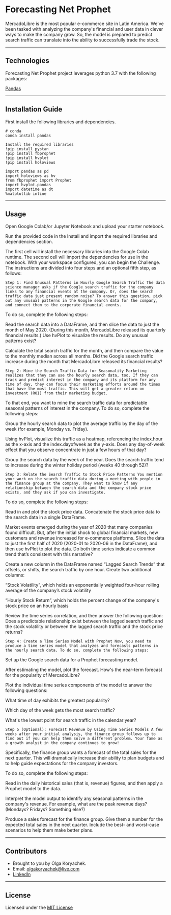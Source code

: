 # Forecasting Net Prophet
MercadoLibre is the most popular e-commerce site in Latin America. We've been tasked with analyzing the company's financial and user data in clever ways to make the company grow. So, the model is prepared to predict search traffic can translate into the ability to successfully trade the stock.


---
## Technologies

Forecasting Net Prophet project leverages python 3.7 with the following packages:

  [Pandas](https://github.com/pandas-dev/pandas "Pandas") 
  
  
 --- 
  ## Installation Guide
First install the following libraries and dependencies.

```
# conda
conda install pandas
```

```
Install the required libraries
!pip install pystan
!pip install fbprophet
!pip install hvplot
!pip install holoviews
```

```
import pandas as pd
import holoviews as hv
from fbprophet import Prophet
import hvplot.pandas
import datetime as dt
%matplotlib inline
```

---
## Usage
Open Google Colab/or Jupyter Notebook and upload your starter notebook.

Run the provided code in the Install and import the required libraries and dependencies section.

The first cell will install the necessary libraries into the Google Colab runtime. The second cell will import the dependencies for use in the notebook. With your workspace configured, you can begin the Challenge. The instructions are divided into four steps and an optional fifth step, as follows:


    Step 1: Find Unusual Patterns in Hourly Google Search Traffic The data science manager asks if the Google search traffic for the company links to any financial events at the company. Or, does the search traffic data just present random noise? To answer this question, pick out any unusual patterns in the Google search data for the company, and connect them to the corporate financial events.

To do so, complete the following steps:

Read the search data into a DataFrame, and then slice the data to just the month of May 2020. (During this month, MercadoLibre released its quarterly financial results.) Use hvPlot to visualize the results. Do any unusual patterns exist?

Calculate the total search traffic for the month, and then compare the value to the monthly median across all months. Did the Google search traffic increase during the month that MercadoLibre released its financial results?


    Step 2: Mine the Search Traffic Data for Seasonality Marketing realizes that they can use the hourly search data, too. If they can track and predict interest in the company and its platform for any time of day, they can focus their marketing efforts around the times that have the most traffic. This will get a greater return on investment (ROI) from their marketing budget.

To that end, you want to mine the search traffic data for predictable seasonal patterns of interest in the company. To do so, complete the following steps:

Group the hourly search data to plot the average traffic by the day of the week (for example, Monday vs. Friday).

Using hvPlot, visualize this traffic as a heatmap, referencing the index.hour as the x-axis and the index.dayofweek as the y-axis. Does any day-of-week effect that you observe concentrate in just a few hours of that day?

Group the search data by the week of the year. Does the search traffic tend to increase during the winter holiday period (weeks 40 through 52)?


    Step 3: Relate the Search Traffic to Stock Price Patterns You mention your work on the search traffic data during a meeting with people in the finance group at the company. They want to know if any relationship between the search data and the company stock price exists, and they ask if you can investigate.

To do so, complete the following steps:

Read in and plot the stock price data. Concatenate the stock price data to the search data in a single DataFrame.

Market events emerged during the year of 2020 that many companies found difficult. But, after the initial shock to global financial markets, new customers and revenue increased for e-commerce platforms. Slice the data to just the first half of 2020 (2020-01 to 2020-06 in the DataFrame), and then use hvPlot to plot the data. Do both time series indicate a common trend that’s consistent with this narrative?

Create a new column in the DataFrame named “Lagged Search Trends” that offsets, or shifts, the search traffic by one hour. Create two additional columns:

“Stock Volatility”, which holds an exponentially weighted four-hour rolling average of the company’s stock volatility

“Hourly Stock Return”, which holds the percent change of the company's stock price on an hourly basis

Review the time series correlation, and then answer the following question: Does a predictable relationship exist between the lagged search traffic and the stock volatility or between the lagged search traffic and the stock price returns?



    Step 4: Create a Time Series Model with Prophet Now, you need to produce a time series model that analyzes and forecasts patterns in the hourly search data. To do so, complete the following steps:

Set up the Google search data for a Prophet forecasting model.

After estimating the model, plot the forecast. How's the near-term forecast for the popularity of MercadoLibre?

Plot the individual time series components of the model to answer the following questions:

What time of day exhibits the greatest popularity?

Which day of the week gets the most search traffic?

What's the lowest point for search traffic in the calendar year?



    Step 5 (Optional): Forecast Revenue by Using Time Series Models A few weeks after your initial analysis, the finance group follows up to find out if you can help them solve a different problem. Your fame as a growth analyst in the company continues to grow!

Specifically, the finance group wants a forecast of the total sales for the next quarter. This will dramatically increase their ability to plan budgets and to help guide expectations for the company investors.

To do so, complete the following steps:

Read in the daily historical sales (that is, revenue) figures, and then apply a Prophet model to the data.

Interpret the model output to identify any seasonal patterns in the company's revenue. For example, what are the peak revenue days? (Mondays? Fridays? Something else?)

Produce a sales forecast for the finance group. Give them a number for the expected total sales in the next quarter. Include the best- and worst-case scenarios to help them make better plans.


---
## Contributors

* Brought to you by Olga Koryachek.
* Email: olgakoryachek@live.com
* [LinkedIn](https://www.linkedin.com/in/olga-koryachek-a74b1877/?msgOverlay=true "LinkedIn")

---
## License

Licensed under the [MIT License](https://choosealicense.com/licenses/mit/)
